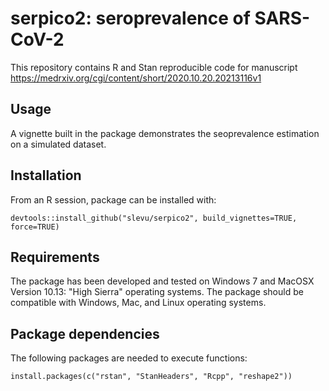 # serpico2: seroprevalence of SARS-CoV-2
This repository contains R and Stan reproducible code for manuscript https://medrxiv.org/cgi/content/short/2020.10.20.20213116v1

## Usage
A vignette built in the package demonstrates the seoprevalence estimation on a simulated dataset.

## Installation
From an R session, package can be installed with:
```
devtools::install_github("slevu/serpico2", build_vignettes=TRUE, force=TRUE)
```
## Requirements
The package has been developed and tested on Windows 7 and MacOSX Version 10.13: "High Sierra" operating systems. The package should be compatible with Windows, Mac, and Linux operating systems.

## Package dependencies
The following packages are needed to execute functions:
```
install.packages(c("rstan", "StanHeaders", "Rcpp", "reshape2"))
```


